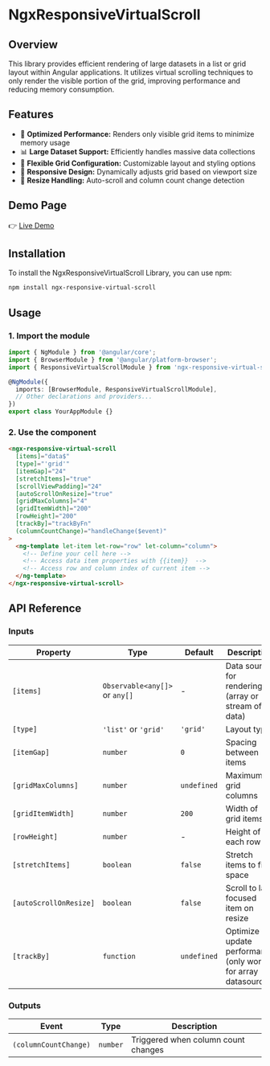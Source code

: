 # NgxResponsiveVirtualScroll

## Overview

This library provides efficient rendering of large datasets in a list or grid layout within Angular applications.
It utilizes virtual scrolling techniques to only render the visible portion of the grid, improving performance and reducing memory consumption.

## Features

- 🚀 **Optimized Performance:** Renders only visible grid items to minimize memory usage
- 📊 **Large Dataset Support:** Efficiently handles massive data collections
- 🎨 **Flexible Grid Configuration:** Customizable layout and styling options
- 📱 **Responsive Design:** Dynamically adjusts grid based on viewport size
- 🔄 **Resize Handling:** Auto-scroll and column count change detection

## Demo Page

👉 [Live Demo](https://dcbeck.github.io/ngx-responsive-virtual-scroll-demo/)

## Installation

To install the NgxResponsiveVirtualScroll Library, you can use npm:

```bash
npm install ngx-responsive-virtual-scroll
```

## Usage

### 1. Import the module

```typescript
import { NgModule } from '@angular/core';
import { BrowserModule } from '@angular/platform-browser';
import { ResponsiveVirtualScrollModule } from 'ngx-responsive-virtual-scroll';

@NgModule({
  imports: [BrowserModule, ResponsiveVirtualScrollModule],
  // Other declarations and providers...
})
export class YourAppModule {}
```

### 2. Use the component

```html
<ngx-responsive-virtual-scroll 
  [items]="data$" 
  [type]="'grid'" 
  [itemGap]="24" 
  [stretchItems]="true" 
  [scrollViewPadding]="24"
  [autoScrollOnResize]="true" 
  [gridMaxColumns]="4" 
  [gridItemWidth]="200" 
  [rowHeight]="200" 
  [trackBy]="trackByFn" 
  (columnCountChange)="handleChange($event)"
>
  <ng-template let-item let-row="row" let-column="column">
    <!-- Define your cell here -->
    <!-- Access data item properties with {{item}}  -->
    <!-- Access row and column index of current item -->
  </ng-template>
</ngx-responsive-virtual-scroll>
```

## API Reference

### Inputs

| Property               | Type                           | Default     | Description                                                      |
| ---------------------- | ------------------------------ | ----------- | -----------------------------------------------------------------|
| `[items]`              | `Observable<any[]>` or `any[]` | -           | Data source for rendering (array or stream of data)              |
| `[type]`               | `'list'` or `'grid'`           | `'grid'`    | Layout type                                                      |
| `[itemGap]`            | `number`                       | `0`         | Spacing between items                                            |
| `[gridMaxColumns]`     | `number`                       | `undefined` | Maximum grid columns                                             |
| `[gridItemWidth]`      | `number`                       | `200`       | Width of grid items                                              |
| `[rowHeight]`          | `number`                       | -           | Height of each row                                               |
| `[stretchItems]`       | `boolean`                      | `false`     | Stretch items to fill space                                      |
| `[autoScrollOnResize]` | `boolean`                      | `false`     | Scroll to last focused item on resize                            |
| `[trackBy]`            | `function`                     | `undefined` | Optimize update performance (only works for array datasource)    |

### Outputs

| Event                 | Type     | Description                         |
| --------------------- | -------- | ----------------------------------- |
| `(columnCountChange)` | `number` | Triggered when column count changes |
